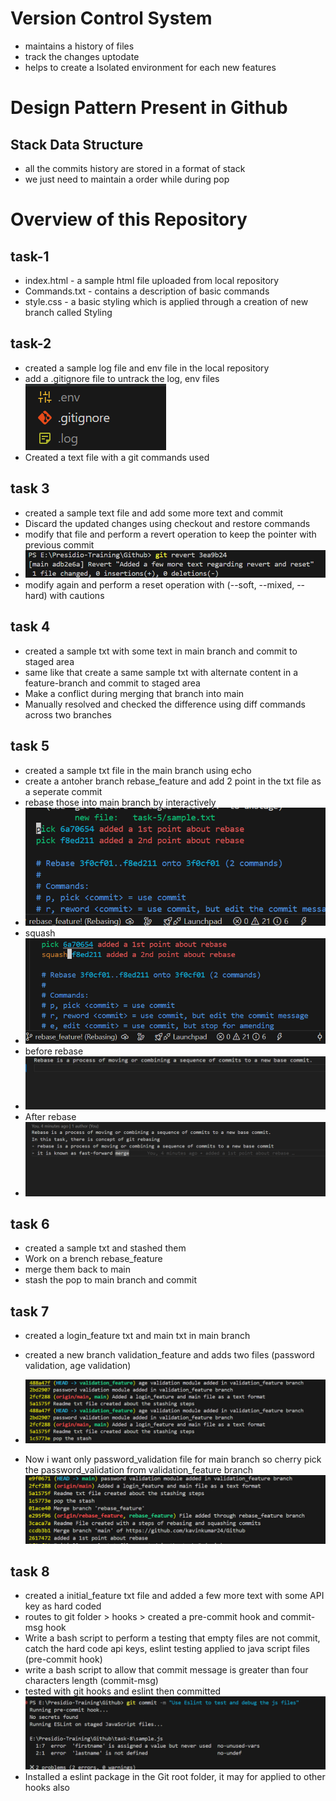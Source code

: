 # Version Control System
- maintains a history of files
- track the changes uptodate
- helps to create a Isolated environment for each new features

# Design Pattern Present in Github
## Stack Data Structure
- all the commits history are stored in a format of stack 
- we just need to maintain a order while during pop


# Overview of this Repository
## task-1
- index.html - a sample html file uploaded from local repository
- Commands.txt - contains a description of basic commands
- style.css -  a basic styling which is applied through a creation of new branch called Styling

## task-2
- created a sample log file and env file in the local repository
- add a .gitignore file to untrack the log, env files 
![alt text](./Assests/image.png)
- Created a text file with a git commands used

## task 3
- created a sample text file and add some more text and commit
- Discard the updated changes using checkout and restore commands
- modify that file and perform a revert operation to keep the pointer with previous commit
- ![alt text](./Assests/revert.png)
- modify again and perform a reset operation with (--soft, --mixed, --hard) with cautions

## task 4
- created a sample txt with some text in main branch and commit to staged area
- same like that create a same sample txt with alternate content in a feature-branch and commit to staged area
- Make a conflict during merging that branch into main
- Manually resolved and checked the difference using diff commands across two branches

## task 5
- created a sample txt file in the main branch using echo
- create a antoher branch rebase_feature and add 2 point in the txt file as a seperate commit
- rebase those into main branch by interactively
- ![alt text](./Assests/rebase-1.png) 
- squash
- ![alt text](./Assests/rebase-2.png)
- before rebase
- ![alt text](./Assests/bef_rebase.png)
- After rebase
- ![alt text](./Assests/aft_rebase.png)

## task 6
- created a sample txt and stashed them
- Work on a brench rebase_feature
- merge them back to main
- stash the pop to main branch and commit

## task 7
- created a login_feature txt and main txt in main branch
- created a new branch validation_feature and adds two files 
  (password validation, age validation)
- ![alt text](./Assests/cherry-pick-branch.png)

- Now i want only password_validation file for main branch so cherry pick the password_validation from validation_feature branch
![alt text](./Assests/cherry-pick.png)

## task 8
- created a initial_feature txt file and added a few more text with some API key as hard coded
- routes to git folder > hooks > created a pre-commit hook and commit-msg hook
- Write a bash script to perform a testing that empty files are not commit, catch the hard code api keys, eslint testing applied to java script files (pre-commit hook)
- write a bash script to allow that commit message is greater than four characters length (commit-msg)
- tested with git hooks   and eslint then committed
![alt text](./Assests/hooks.png)
- Installed a eslint package in the Git root folder, it may for applied to other hooks also 


